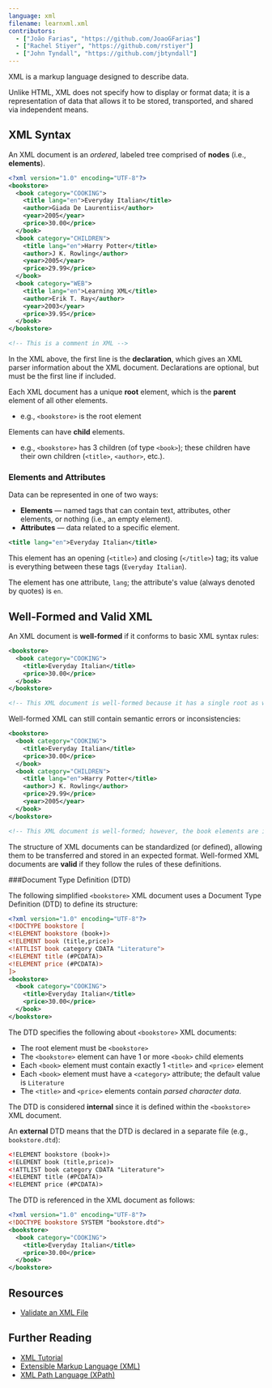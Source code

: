 ```yaml
---
language: xml
filename: learnxml.xml
contributors:
  - ["João Farias", "https://github.com/JoaoGFarias"]
  - ["Rachel Stiyer", "https://github.com/rstiyer"]
  - ["John Tyndall", "https://github.com/jbtyndall"]
---
```


XML is a markup language designed to describe data.

Unlike HTML, XML does not specify how to display or format data; it is a representation of data that allows it to be stored, transported, and shared via independent means.

## XML Syntax

An XML document is an *ordered*, labeled tree comprised of **nodes** (i.e., **elements**).

```xml
<?xml version="1.0" encoding="UTF-8"?>
<bookstore>
  <book category="COOKING">
    <title lang="en">Everyday Italian</title>
    <author>Giada De Laurentiis</author>
    <year>2005</year>
    <price>30.00</price>
  </book>
  <book category="CHILDREN">
    <title lang="en">Harry Potter</title>
    <author>J K. Rowling</author>
    <year>2005</year>
    <price>29.99</price>
  </book>
  <book category="WEB">
    <title lang="en">Learning XML</title>
    <author>Erik T. Ray</author>
    <year>2003</year>
    <price>39.95</price>
  </book>
</bookstore>

<!-- This is a comment in XML -->
```
In the XML above, the first line is the  **declaration**, which gives an XML parser information about the XML document. Declarations are optional, but must be the first line if included.

Each XML document has a unique **root** element, which is the **parent** element of all other elements.
* e.g., `<bookstore>` is the root element

Elements can have **child** elements.
* e.g., `<bookstore>` has 3 children (of type `<book>`); these children have their own children (`<title>`, `<author>`, etc.).

### Elements and Attributes

Data can be represented in one of two ways:
* **Elements** &mdash; named tags that can contain text, attributes, other elements, or nothing (i.e., an empty element).
* **Attributes** &mdash; data related to a specific element.

```xml
<title lang="en">Everyday Italian</title>
```
This element has an opening (`<title>`) and closing (`</title>`) tag; its value is everything between these tags (`Everyday Italian`).

The element has one attribute, `lang`; the attribute's value (always denoted by quotes) is `en`.

## Well-Formed and Valid XML

An XML document is **well-formed** if it conforms to basic XML syntax rules:
```xml
<bookstore>
  <book category="COOKING">
    <title>Everyday Italian</title>
    <price>30.00</price>
  </book>
</bookstore>

<!-- This XML document is well-formed because it has a single root as well as opening and closing tags nested in the proper order. -->
```

Well-formed XML can still contain semantic errors or inconsistencies:

```xml
<bookstore>
  <book category="COOKING">
    <title>Everyday Italian</title>
    <price>30.00</price>
  </book>
  <book category="CHILDREN">
    <title lang="en">Harry Potter</title>
    <author>J K. Rowling</author>
    <price>29.99</price>
    <year>2005</year>
  </book>
</bookstore>

<!-- This XML document is well-formed; however, the book elements are inconsistent. -->
```
The structure of XML documents can be standardized (or defined), allowing them to be transferred and stored in an expected format. Well-formed XML documents are **valid** if they follow the rules of these definitions.

###Document Type Definition (DTD)

The following simplified `<bookstore>` XML document uses a Document Type Definition (DTD) to define its structure: 
```xml
<?xml version="1.0" encoding="UTF-8"?>
<!DOCTYPE bookstore [
<!ELEMENT bookstore (book+)>
<!ELEMENT book (title,price)>
<!ATTLIST book category CDATA "Literature">
<!ELEMENT title (#PCDATA)>
<!ELEMENT price (#PCDATA)>
]>
<bookstore>
  <book category="COOKING">
    <title>Everyday Italian</title>
    <price>30.00</price>
  </book>
</bookstore>
```
The DTD specifies the following about `<bookstore>` XML documents:
* The root element must be `<bookstore>`
* The `<bookstore>` element can have 1 or more `<book>` child elements
* Each `<book>` element must contain exactly 1 `<title>` and `<price>` element
* Each `<book>` element must have a `<category>` attribute; the default value is `Literature`
* The `<title>` and `<price>` elements contain *parsed character data*.

The DTD is considered **internal** since it is defined within the `<bookstore>` XML document.

An **external** DTD means that the DTD is declared in a separate file (e.g., `bookstore.dtd`):

```xml
<!ELEMENT bookstore (book+)>
<!ELEMENT book (title,price)>
<!ATTLIST book category CDATA "Literature">
<!ELEMENT title (#PCDATA)>
<!ELEMENT price (#PCDATA)>

```
The DTD is referenced in the XML document as follows:
```xml
<?xml version="1.0" encoding="UTF-8"?>
<!DOCTYPE bookstore SYSTEM "bookstore.dtd">
<bookstore>
  <book category="COOKING">
    <title>Everyday Italian</title>
    <price>30.00</price>
  </book>
</bookstore>
```

## Resources
* [Validate an XML File](http://www.xmlvalidation.com)

## Further Reading
* [XML Tutorial](http://www.w3schools.com/xml)
* [Extensible Markup Language (XML)](http://www.w3.org/TR/xml)
* [XML Path Language (XPath)](http://www.w3.org/TR/xpath)
